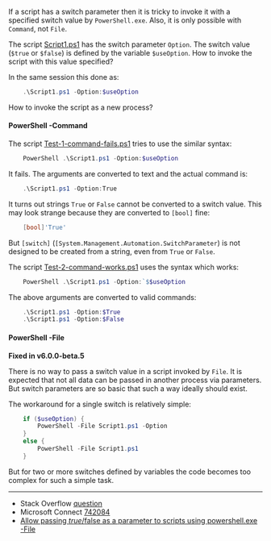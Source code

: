 
If a script has a switch parameter then it is tricky to invoke it with a
specified switch value by `PowerShell.exe`. Also, it is only possible with
`Command`, not `File`.

The script [Script1.ps1](Script1.ps1) has the switch parameter `Option`. The switch value
(`$true` or `$false`) is defined by the variable `$useOption`. How to invoke
the script with this value specified?

In the same session this done as:

```powershell
    .\Script1.ps1 -Option:$useOption
```

How to invoke the script as a new process?

#### PowerShell -Command

The script [Test-1-command-fails.ps1](Test-1-command-fails.ps1) tries to use the similar syntax:

```powershell
    PowerShell .\Script1.ps1 -Option:$useOption
```

It fails. The arguments are converted to text and the actual command is:

```powershell
    .\Script1.ps1 -Option:True
```

It turns out strings `True` or `False` cannot be converted to a switch value.
This may look strange because they are converted to `[bool]` fine:

```powershell
    [bool]'True'
```

But `[switch]` (`[System.Management.Automation.SwitchParameter`) is not
designed to be created from a string, even from `True` or `False`.

The script [Test-2-command-works.ps1](Test-2-command-works.ps1) uses the syntax which works:

```powershell
    PowerShell .\Script1.ps1 -Option:`$$useOption
```

The above arguments are converted to valid commands:

```powershell
    .\Script1.ps1 -Option:$True
    .\Script1.ps1 -Option:$False
```

#### PowerShell -File

**Fixed in v6.0.0-beta.5**

There is no way to pass a switch value in a script invoked by `File`. It is
expected that not all data can be passed in another process via parameters.
But switch parameters are so basic that such a way ideally should exist.

The workaround for a single switch is relatively simple:

```powershell
    if ($useOption) {
        PowerShell -File Script1.ps1 -Option
    }
    else {
        PowerShell -File Script1.ps1
    }
```

But for two or more switches defined by variables the code becomes too complex
for such a simple task.

---

- Stack Overflow [question](http://stackoverflow.com/q/30523948/323582)
- Microsoft Connect [742084](https://connect.microsoft.com/PowerShell/feedback/details/742084)
- [Allow passing $true/$false as a parameter to scripts using powershell.exe -File](https://github.com/PowerShell/PowerShell/pull/4178)
